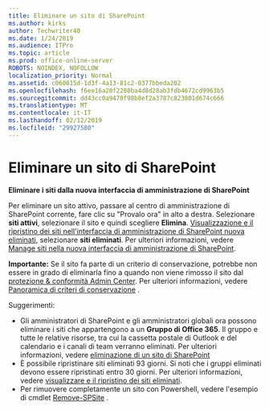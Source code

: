 ```yaml
---
title: Eliminare un sito di SharePoint
ms.author: kirks
author: Techwriter40
ms.date: 1/24/2019
ms.audience: ITPro
ms.topic: article
ms.prod: office-online-server
ROBOTS: NOINDEX, NOFOLLOW
localization_priority: Normal
ms.assetid: c060815d-1d3f-4a13-81c2-0377bbeda202
ms.openlocfilehash: f6ee16a20f2280ba4d8d28ab3fdb4672cd9963b5
ms.sourcegitcommit: dd43cc0a9470f98b8ef2a3787c823801d674c666
ms.translationtype: MT
ms.contentlocale: it-IT
ms.lasthandoff: 02/12/2019
ms.locfileid: "29927580"
---
```

# <a name="delete-a-sharepoint-site"></a>Eliminare un sito di SharePoint
 **Eliminare i siti dalla nuova interfaccia di amministrazione di SharePoint**
  
Per eliminare un sito attivo, passare al centro di amministrazione di SharePoint corrente, fare clic su "Provalo ora" in alto a destra. Selezionare **siti attivi**, selezionare il sito e quindi scegliere **Elimina**. [Visualizzazione e il ripristino dei siti nell'interfaccia di amministrazione di SharePoint nuova eliminati](https://docs.microsoft.com/sharepoint/view-and-restore-deleted-sites-in-new-admin-center), selezionare **siti eliminati**. Per ulteriori informazioni, vedere [Manage siti nella nuova interfaccia di amministrazione di SharePoint](https://docs.microsoft.com/sharepoint/manage-sites-in-new-admin-center).
  
**Importante:** Se il sito fa parte di un criterio di conservazione, potrebbe non essere in grado di eliminarla fino a quando non viene rimosso il sito dal [protezione &amp; conformità Admin Center](https://protection.office.com/?rfr=AdminCenter#/homepage). Per ulteriori informazioni, vedere [Panoramica di criteri di conservazione](https://docs.microsoft.com/office365/securitycompliance/retention-policies#content-in-onedrive-accounts-and-sharepoint-sites) . 
  
Suggerimenti:
- Gli amministratori di SharePoint e gli amministratori globali ora possono eliminare i siti che appartengono a un **Gruppo di Office 365**. Il gruppo e tutte le relative risorse, tra cui la cassetta postale di Outlook e del calendario e i canali di team verranno eliminati. Per ulteriori informazioni, vedere [eliminazione di un sito di SharePoint](https://docs.microsoft.com/sharepoint/manage-sites-in-new-admin-center#delete-a-site)
- È possibile ripristinare siti eliminati 93 giorni. Si noti che i gruppi eliminati devono essere ripristinati entro 30 giorni. Per ulteriori informazioni, vedere [visualizzare e il ripristino dei siti eliminati](https://docs.microsoft.com/sharepoint/view-and-restore-deleted-sites-in-new-admin-center).
- Per rimuovere completamente un sito con Powershell, vedere l'esempio di cmdlet [Remove-SPSite](https://docs.microsoft.com/powershell/module/sharepoint-server/remove-spsite?view=sharepoint-ps) . 
  

